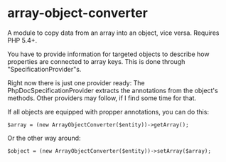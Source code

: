 array-object-converter
======================

A module to copy data from an array into an object, vice versa. Requires PHP 5.4+.

You have to provide information for targeted objects to describe how properties are connected to array keys. This is done through "SpecificationProvider"s.

Right now there is just one provider ready: The PhpDocSpecificationProvider extracts the annotations from the object's methods. Other providers may follow, if I find some time for that.

If all objects are equipped with propper annotations, you can do this:

```$array = (new ArrayObjectConverter($entity))->getArray();```

Or the other way around:

```$object = (new ArrayObjectConverter($entity))->setArray($array);```
